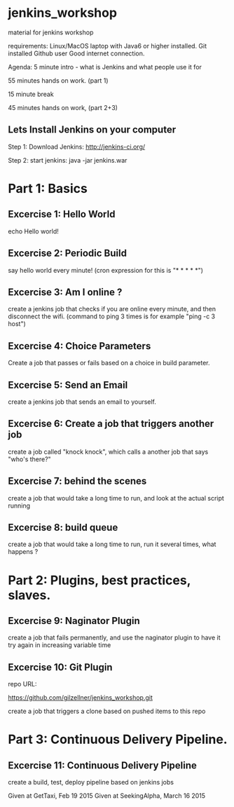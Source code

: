 # jenkins_workshop
material for jenkins workshop

requirements:
Linux/MacOS laptop with Java6 or higher installed.
Git installed
Github user
Good internet connection.

Agenda:
5 minute intro - what is Jenkins and what people use it for

55 minutes hands on work. (part 1)

15 minute break

45 minutes hands on work, (part 2+3)

## Lets Install Jenkins on your computer
Step 1: Download Jenkins: http://jenkins-ci.org/

Step 2: start jenkins: 
java -jar jenkins.war

# Part 1: Basics

## Excercise 1: Hello World
echo Hello world!

## Excercise 2: Periodic Build
say hello world every minute! (cron expression for this is "* * * * *")

## Excercise 3: Am I online ?
create a jenkins job that checks if you are online every minute, and then disconnect the wifi.
(command to ping 3 times is for example "ping -c 3 host")

## Excercise 4: Choice Parameters
Create a job that passes or fails based on a choice in build parameter.

## Excercise 5: Send an Email
create a jenkins job that sends an email to yourself.

## Excercise 6: Create a job that triggers another job
create a job called "knock knock", which calls a another job that says "who's there?"

## Excercise 7: behind the scenes
create a job that would take a long time to run, and look at the actual script running

## Excercise 8: build queue
create a job that would take a long time to run, run it several times, what happens ?

# Part 2: Plugins, best practices, slaves.

## Excercise 9: Naginator Plugin
create a job that fails permanently, and use the naginator plugin to have it try again in increasing variable time

## Excercise 10: Git Plugin
repo URL: 

https://github.com/gilzellner/jenkins_workshop.git

create a job that triggers a clone based on pushed items to this repo

# Part 3: Continuous Delivery Pipeline.

## Excercise 11: Continuous Delivery Pipeline
create a build, test, deploy pipeline based on jenkins jobs

Given at GetTaxi, Feb 19 2015
Given at SeekingAlpha, March 16 2015
